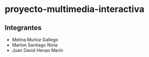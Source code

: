 # proyecto-multimedia-interactiva
## Integrantes
- Melina Muñoz Gallego
- Marlon Santiago Nivia
- Juan David Henao Marín

